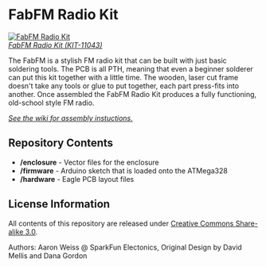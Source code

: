 FabFM Radio Kit
===============

[![FabFM Radio Kit](https://dlnmh9ip6v2uc.cloudfront.net/images/products/1/1/0/4/3/11043-09_medium.jpg)  
*FabFM Radio Kit (KIT-11043)*](https://www.sparkfun.com/products/11043)

The FabFM is a stylish FM radio kit that can be built with just basic soldering tools. The PCB is all PTH, meaning that even a beginner solderer can put this kit together with a little time. The wooden, laser cut frame doesn't take any tools or glue to put together, each part press-fits into another. Once assembled the FabFM Radio Kit produces a fully functioning, old-school style FM radio.

[*See the wiki for assembly instuctions.*](https://github.com/sparkfun/fabFM-Kit/wiki)

Repository Contents
-------------------

* **/enclosure** - Vector files for the enclosure
* **/firmware** - Arduino sketch that is loaded onto the ATMega328
* **/hardware** - Eagle PCB layout files

License Information
-------------------

All contents of this repository are released under [Creative Commons Share-alike 3.0](http://creativecommons.org/licenses/by-sa/3.0/).

Authors: Aaron Weiss @ SparkFun Electonics, Original Design by David Mellis and Dana Gordon
